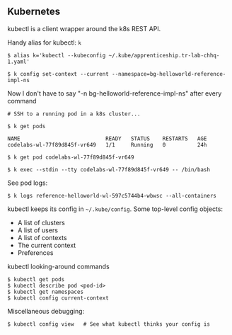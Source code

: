 ## Kubernetes
kubectl is a client wrapper around the k8s REST API.

Handy alias for kubectl: `k`
```
$ alias k='kubectl --kubeconfig ~/.kube/apprenticeship.tr-lab-chhq-1.yaml'

$ k config set-context --current --namespace=bg-helloworld-reference-impl-ns
```
Now I don't have to say "-n bg-helloworld-reference-impl-ns" after every command

```
# SSH to a running pod in a k8s cluster...

$ k get pods

NAME                           READY   STATUS    RESTARTS   AGE
codelabs-wl-77f89d845f-vr649   1/1     Running   0          24h

$ k get pod codelabs-wl-77f89d845f-vr649

$ k exec --stdin --tty codelabs-wl-77f89d845f-vr649 -- /bin/bash
```

See pod logs:
```
$ k logs reference-helloworld-wl-597c5744b4-wbwsc --all-containers
```

kubectl keeps its config in `~/.kube/config`.  Some top-level config objects:
- A list of clusters
- A list of users
- A list of contexts
- The current context
- Preferences

kubectl looking-around commands
```
$ kubectl get pods
$ kubectl describe pod <pod-id>
$ kubectl get namespaces
$ kubectl config current-context
```

Miscellaneous debugging:
```
$ kubectl config view   # See what kubectl thinks your config is
```
